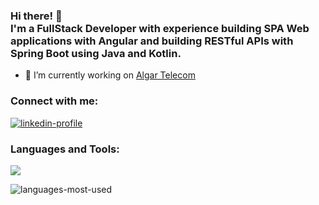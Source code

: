
<h3>
  Hi there! 👋 <br>
  I'm a FullStack Developer with experience building SPA Web applications with Angular and building RESTful APIs with Spring Boot using Java and Kotlin.
</h3>

- 🔭 I’m currently working on [Algar Telecom](https://www.linkedin.com/company/algar-telecom/mycompany/)

<h3 align="left">Connect with me:</h3>
<p align="left">
<a href="https://linkedin.com/in/gabriel-santos-55312322a" target="_blank"><img align="center" src="https://skillicons.dev/icons?i=linkedin" alt="linkedin-profile"></a>
</p>

<h3 align="left">Languages and Tools:</h3>
<img src="https://skillicons.dev/icons?i=html,css,js,ts,angular,java,kotlin,spring&perline=8">

<p><img align="center" src="https://github-readme-stats.vercel.app/api/top-langs?username=gabrielsantospds&show_icons=true&locale=en&layout=compact" alt="languages-most-used"></p>
